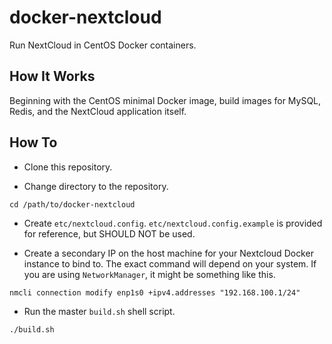 # docker-nextcloud

Run NextCloud in CentOS Docker containers.

## How It Works

Beginning with the CentOS minimal Docker image, build images for MySQL, Redis, and the NextCloud application itself.

## How To

* Clone this repository.

* Change directory to the repository.

```
cd /path/to/docker-nextcloud
```

* Create `etc/nextcloud.config`.  `etc/nextcloud.config.example` is provided for reference, but SHOULD NOT be used.

* Create a secondary IP on the host machine for your Nextcloud Docker instance to bind to.  The exact command will depend on your system.  If you are using `NetworkManager`, it might be something like this.

```
nmcli connection modify enp1s0 +ipv4.addresses "192.168.100.1/24"
```

* Run the master `build.sh` shell script.

```
./build.sh
```
